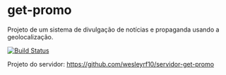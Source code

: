 # get-promo
Projeto de um sistema de divulgação de notícias e propaganda usando a geolocalização.

[![Build Status](https://travis-ci.org/luiscarlossf/get-promo.svg?branch=master)](https://travis-ci.org/luiscarlossf/get-promo)

Projeto do servidor: https://github.com/wesleyrf10/servidor-get-promo
